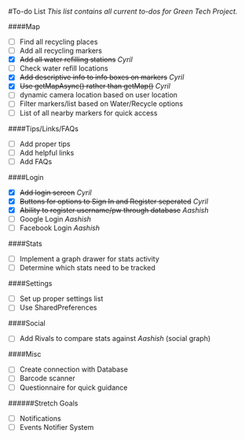 #To-do List
*This list contains all current to-dos for Green Tech Project.*

####Map
- [ ] Find all recycling places
- [ ] Add all recycling markers
- [x] ~~Add all water refilling stations~~ *Cyril*
- [ ] Check water refill locations
- [x] ~~Add descriptive info to info boxes on markers~~ *Cyril*
- [x] ~~Use getMapAsync() rather than getMap()~~ *Cyril*
- [ ] dynamic camera location based on user location
- [ ] Filter markers/list based on Water/Recycle options
- [ ] List of all nearby markers for quick access

####Tips/Links/FAQs
- [ ] Add proper tips
- [ ] Add helpful links
- [ ] Add FAQs

####Login
- [x] ~~Add login screen~~       *Cyril*
- [x] ~~Buttons for options to Sign In and Register seperated~~ *Cyril*
- [x] ~~Ability to register username/pw through database~~ *Aashish*
- [ ] Google Login *Aashish*
- [ ] Facebook Login *Aashish*

####Stats
- [ ] Implement a graph drawer for stats activity
- [ ] Determine which stats need to be tracked

####Settings
- [ ] Set up proper settings list
- [ ] Use SharedPreferences

####Social
- [ ] Add Rivals to compare stats against *Aashish* (social graph)

####Misc
- [ ] Create connection with Database
- [ ] Barcode scanner
- [ ] Questionnaire for quick guidance
 
######Stretch Goals
- [ ] Notifications
- [ ] Events Notifier System
